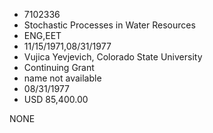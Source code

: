 * 7102336
* Stochastic Processes in Water Resources
* ENG,EET
* 11/15/1971,08/31/1977
* Vujica Yevjevich, Colorado State University
* Continuing Grant
*   name not available
* 08/31/1977
* USD 85,400.00

NONE